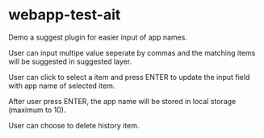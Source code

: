 # webapp-test-ait

Demo a suggest plugin for easier input of app names.

User can input multipe value seperate by commas and the matching items will be suggested in suggested layer.

User can click to select a item and press ENTER to update the input field with app name of selected item.

After user press ENTER, the app name will be stored in local storage (maximum to 10).

User can choose to delete history item.
